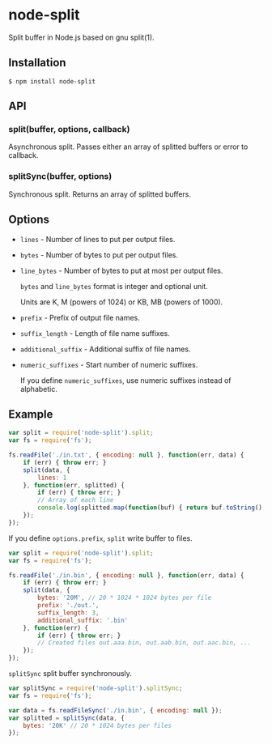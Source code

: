 node-split
========

Split buffer in Node.js based on gnu split(1).

## Installation

```shell
$ npm install node-split
```

## API

### split(buffer, options, callback)

Asynchronous split. Passes either an array of splitted buffers or error to callback.

### splitSync(buffer, options)

Synchronous split. Returns an array of splitted buffers.

## Options

* `lines` - Number of lines to put per output files.

* `bytes` - Number of bytes to put per output files.

* `line_bytes` - Number of bytes to put at most per output files.

    `bytes` and `line_bytes` format is integer and optional unit.

    Units are K, M (powers of 1024) or KB, MB (powers of 1000).

* `prefix` - Prefix of output file names.

* `suffix_length` - Length of file name suffixes.

* `additional_suffix` - Additional suffix of file names.

* `numeric_suffixes` - Start number of numeric suffixes.

    If you define `numeric_suffixes`, use numeric suffixes instead of alphabetic.

## Example

```javascript
var split = require('node-split').split;
var fs = require('fs');

fs.readFile('./in.txt', { encoding: null }, function(err, data) {
    if (err) { throw err; }
    split(data, {
        lines: 1
    }, function(err, splitted) {
        if (err) { throw err; }
        // Array of each line
        console.log(splitted.map(function(buf) { return buf.toString(); }));
    });
});
```

If you define `options.prefix`, `split` write buffer to files.

```javascript
var split = require('node-split').split;
var fs = require('fs');

fs.readFile('./in.bin', { encoding: null }, function(err, data) {
    if (err) { throw err; }
    split(data, {
        bytes: '20M', // 20 * 1024 * 1024 bytes per file
        prefix: './out.',
        suffix_length: 3,
        additional_suffix: '.bin'
    }, function(err) {
        if (err) { throw err; }
        // Created files out.aaa.bin, out.aab.bin, out.aac.bin, ...
    });
});
```

`splitSync` split buffer synchronously.

```javascript
var splitSync = require('node-split').splitSync;
var fs = require('fs');

var data = fs.readFileSync('./in.bin', { encoding: null });
var splitted = splitSync(data, {
    bytes: '20K' // 20 * 1024 bytes per files
});
```
